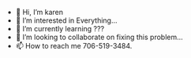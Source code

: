- 👋 Hi, I’m karen
- 👀 I’m interested in Everything... 
- 🌱 I’m currently learning ??? 
- 💞️ I’m looking to collaborate on fixing this problem... 
- 📫 How to reach me 706-519-3484.

<!---
karenandcaligirl/karenandcaligirl is a ✨ special ✨ repository because its `README.md` (this file) appears on your GitHub profile.
You can click the Preview link to take a look at your changes.
--->
